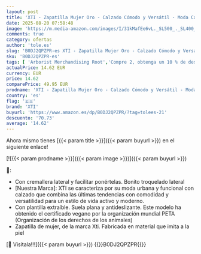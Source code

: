 ```yaml
---
layout: post
title: 'XTI - Zapatilla Mujer Oro - Calzado Cómodo y Versátil - Moda Casual - Modelo 14362401  Talla 38 '
date: 2025-08-20 07:58:48
image: 'https://m.media-amazon.com/images/I/31kMafEe6vL._SL500_._SL400_.jpg'
comments: true
category: ofertas
author: 'tole.es'
slug: 'B0DJ2QPZPR-es XTI - Zapatilla Mujer Oro - Calzado Cómodo y Versátil -...'
sku: 'B0DJ2QPZPR-es'
tags: [ 'Arborist Merchandising Root','Compre 2, obtenga un 10 % de descuento','Compre 2, obtenga un 10 % de descuento_Shoes 1','Moda','Moda Mujer','Self Service','Special Features Stores','Zapatillas casual para mujer','Zapatillas deportivas y de moda para mujer','Zapatos para mujer','c8538d25-3af9-48d3-aeff-5f3ce5572a36_0','c8538d25-3af9-48d3-aeff-5f3ce5572a36_1701','xti','zapatilla','🇪🇸', ]
actualPrice: 14.62 EUR
currency: EUR
price: 14.62
comparePrice: 49.95 EUR
prodname: 'XTI - Zapatilla Mujer Oro - Calzado Cómodo y Versátil - Moda Casual - Modelo 14362401  Talla 38 '
country: 'es'
flag: '🇪🇸'
brand: 'XTI'
buyurl: 'https://www.amazon.es/dp/B0DJ2QPZPR/?tag=tolees-21'
descuento: '70.73'
average: '14.62'
---
```


Ahora mismo tienes [{{< param title >}}]({{< param buyurl >}}) en el siguiente enlace!

[![{{< param prodname >}}]({{< param image >}})]({{< param buyurl >}})

🔎:

- Con cremallera lateral y facilitar ponértelas. Bonito troquelado lateral
- [Nuestra Marca]: XTI se caracteriza por su moda urbana y funcional con calzado que combina las últimas tendencias con comodidad y versatilidad para un estilo de vida activo y moderno.
- Con plantilla extraíble. Suela plana y antideslizante. Este modelo ha obtenido el certificado vegano por la organización mundial PETA (Organización de los derechos de los animales)
- Zapatilla de mujer, de la marca Xti. Fabricada en material que imita a la piel

[🛒 Visítala!!!]({{< param buyurl >}})
{{<world>}}B0DJ2QPZPR{{</world>}}
